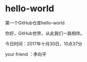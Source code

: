 # hello-world
第一个GitHub仓库hello-world

你好，GitHub世界，从此我们一路相伴。

今日时间：2017年十月30日，10点37分


your friend ：李向平
